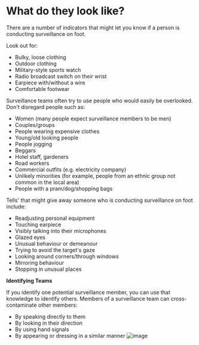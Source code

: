 [Title]: # (What do they look like?)
[Difficulty]: # (Advanced)
[Order]: # (1)

# What do they look like?

There are a number of indicators that might let you know if a person is conducting surveillance on foot.

Look out for:

*   Bulky, loose clothing
*   Outdoor clothing
*   Military-style sports watch
*   Radio broadcast switch on their wrist
*   Earpiece with/without a wire
*   Comfortable footwear

Surveillance teams often try to use people who would easily be overlooked. Don't disregard people such as:

*   Women (many people expect surveillance members to be men)
*   Couples/groups
*   People wearing expensive clothes
*   Young/old looking people
*   People jogging
*   Beggars
*   Hotel staff, gardeners
*   Road workers
*   Commercial outfits (e.g. electricity company)
*   Unlikely minorities (for example, people from an ethnic group not common in the local area)
*   People with a pram/dog/shopping bags

Tells' that might give away someone who is conducting surveillance on foot include:  

*   Readjusting personal equipment
*   Touching earpiece
*   Visibly talking into their microphones
*   Glazed eyes
*   Unusual behaviour or demeanour
*   Trying to avoid the target's gaze
*   Looking around corners/through windows
*   Mirroring behaviour
*   Stopping in unusual places

**Identifying Teams**

If you identify one potential surveillance member, you can use that knowledge to identify others. Members of a surveillance team can cross-contaminate other members:

*   By speaking directly to them
*   By looking in their direction
*    By using hand signals
*    By appearing or dressing in a similar manner
![image](surveillance3.png)
